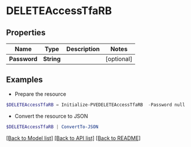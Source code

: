 # DELETEAccessTfaRB
## Properties

Name | Type | Description | Notes
------------ | ------------- | ------------- | -------------
**Password** | **String** |  | [optional] 

## Examples

- Prepare the resource
```powershell
$DELETEAccessTfaRB = Initialize-PVEDELETEAccessTfaRB  -Password null
```

- Convert the resource to JSON
```powershell
$DELETEAccessTfaRB | ConvertTo-JSON
```

[[Back to Model list]](../README.md#documentation-for-models) [[Back to API list]](../README.md#documentation-for-api-endpoints) [[Back to README]](../README.md)

